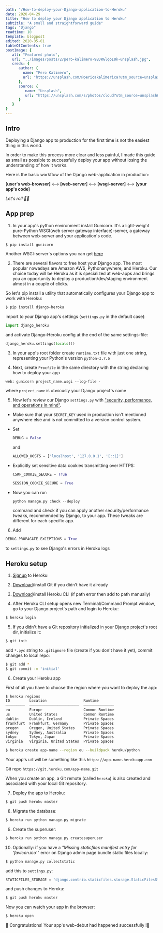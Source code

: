 ```yaml
---
path: "/How-to-deploy-your-Django-application-to-Heroku"
date: 2020-04-29
title: "How to deploy your Django application to Heroku"
subtitle: "A small and straightforward guide"
tags: "Django"
readtime: 10
template: blogpost
edited: 2020-05-01
tableOfContents: true
postImage: {
   alt: "Featured photo",
   url: "../images/posts/2/pero-kalimero-9BJRGlqoIUk-unsplash.jpg",
   creds: {
      author: {
        name: "Pero Kalimero",
        url: "https://unsplash.com/@pericakalimerica?utm_source=unsplash&utm_medium=referral&utm_content=creditCopyText"
      },
      source: {
         name: "Unsplash",
         url: "https://unsplash.com/s/photos/cloud?utm_source=unsplash&utm_medium=referral&utm_content=creditCopyText)"
      }
   } 
}
---
```


## Intro

Deploying a Django app to production for the first time is not the easiest thing in this world.

In order to make this process more clear and less painful, I made this guide as small as possible to successfully deploy your app without losing the understanding of how it works.

Here is the basic workflow of the Django web-application in production:

**[user's web-browser]** <--> **[web-server]** <--> **[wsgi-server]** <--> **[your app's code]**

*Let's roll 🚴‍♀️*

## App prep

1. In your app's python environment install Gunicorn. It's a light-weight pure-Python WSGI(web server gateway interface)-server, a gateway between web-server and your application's code.

```bash
$ pip install gunicorn
```

Another WSGI-server's options you can get [here](https://docs.djangoproject.com/en/3.0/howto/deployment/wsgi/#how-to-deploy-with-wsgi)

2. There are several flavors to free host your Django app. The most popular nowadays are Amazon AWS, Pythonanywhere, and Heroku. Our choice today will be Heroku as it is specialized at web-apps and brings you an opportunity to deploy a production/dev/staging environment almost in a couple of clicks.

So let's pip install a utility that automatically configures your Django app to work with Heroku:

```bash
$ pip install django-heroku
```

import to your Django app's settings (`settings.py` in the default case):

```python
import django_heroku
```

and activate Django-Heroku config at the end of the same settings-file:

```python
django_heroku.settings(locals())
```

3. In your app's root folder create `runtime.txt` file with just one string, representing your Python's version `python-3.7.6`

4. Next, create `Procfile` in the same directory with the string declaring how to deploy your app

```text
web: gunicorn project_name.wsgi --log-file -
```

where `project_name` is obviously your Django project's name

5. Now let's review our Django `settings.py` with ["security, performance, and operations in mind"](https://docs.djangoproject.com/en/3.0/howto/deployment/checklist/).

- Make sure that your `SECRET_KEY` used in production isn't mentioned anywhere else and is not committed to a version control system.

- Set

   ```python
   DEBUG = False
   ```

   and

   ```python
   ALLOWED_HOSTS = ['localhost', '127.0.0.1', '[::1]']
   ```

- Explicitly set sensitive data cookies transmitting over HTTPS:

   ```python
   CSRF_COOKIE_SECURE = True
   ````

   ```python
   SESSION_COOKIE_SECURE = True
   ```

- Now you can run

   ```python
   python manage.py check --deploy
   ```

   command and check if you can apply another security/performance tweaks, recommended by Django, to your app. These tweaks are different for each specific app.

6. Add

```python
DEBUG_PROPAGATE_EXCEPTIONS = True
```

to `settings.py` to see Django's errors in Heroku logs

## Heroku setup

1. [Signup](https://signup.heroku.com/) to Heroku

2. [Download](https://git-scm.com/downloads)/install Git if you didn't have it already

3. [Download](https://devcenter.heroku.com/articles/heroku-cli#download-and-install)/install Heroku CLI (if path error then add to path manually)

4. After Heroku CLI setup opens new Terminal/Command Prompt window, go to your Django project's path and login to Heroku:

```bash
$ heroku login
```

5. If you didn't have a Git repository initialized in your Django project's root dir, initialize it:

```bash
$ git init
```

add `*.pyc` string to `.gitignore` file (create if you don't have it yet), commit changes to local repo:

```bash
$ git add *
$ git commit -m 'initial'
```

6. Create your Heroku app

First of all you have to choose the region where you want to deploy the app:

```bash
$ heroku regions
ID         Location                 Runtime
─────────  ───────────────────────  ──────────────
eu         Europe                   Common Runtime
us         United States            Common Runtime
dublin     Dublin, Ireland          Private Spaces
frankfurt  Frankfurt, Germany       Private Spaces
oregon     Oregon, United States    Private Spaces
sydney     Sydney, Australia        Private Spaces
tokyo      Tokyo, Japan             Private Spaces
virginia   Virginia, United States  Private Spaces
```

```bash
$ heroku create app-name --region eu --buildpack heroku/python
```

Your app's url will be something like this `https://app-name.herokuapp.com`

Git repo `https://git.heroku.com/app-name.git`

When you create an app, a Git remote (called `heroku`) is also created and associated with your local Git repository.

7. Deploy the app to Heroku:

```bash
$ git push heroku master
```

8. Migrate the database:

```bash
$ heroku run python manage.py migrate
```

9. Create the superuser:

```bash
$ heroku run python manage.py createsuperuser
```

10. Optionally: if you have a *"Missing staticfiles manifest entry for 'favicon.ico'"* error on Django admin page bundle static files locally:

```bash
$ python manage.py collectstatic
```

add this to `settings.py`:

```python
STATICFILES_STORAGE = 'django.contrib.staticfiles.storage.StaticFilesStorage'
```

and push changes to Heroku:

```bash
$ git push heroku master
```

Now you can watch your app in the browser:

```bash
$ heroku open
```

🎉 Congratulations! Your app's web-debut had happened successfully !🍹
